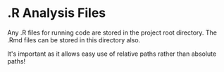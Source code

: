 # .R Analysis Files
Any .R files for running code are stored in the project root directory. The .Rmd files can be stored in this directory also. 

It's important as it allows easy use of relative paths rather than absolute paths!
